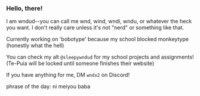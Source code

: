 ### Hello, there!

I am wndud--you can call me wnd, wind, wndi, wndu, or whatever the heck you want. I don't really care unless it's not "nerd" or something like that.

Currently working on 'bobotype' because my school blocked monkeytype (honestly what the hell)

You can check my alt `@sleepywndud` for my school projects and assignments! (Te-Puia will be locked until someone finishes their website)

If you have anything for me, DM `wndx2` on Discord!

phrase of the day: ni meiyou baba